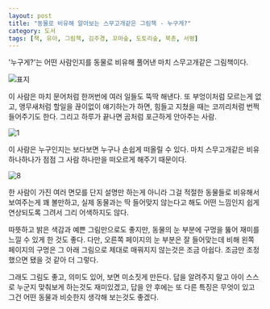 ```yaml
---
layout: post
title: "동물로 비유해 알아보는 스무고개같은 그림책 - 누구게?"
category: 도서
tags: [책, 유아, 그림책, 김주경, 꼬마숲, 도토리숲, 북촌, 서평]
---
```


'누구게?'는
어떤 사람인지를 동물로 비유해 풀어낸 마치 스무고개같은 그림책이다.

![표지](https://lh3.googleusercontent.com/SFIYXh1Za6bWF8h5GH_08kRzTtBPdNwCkwS-Xiiza-oBfoxWRYkL9yG8kVGrF-W_XCztyptV1ahHVQ=s480)

이 사람은 마치 문어처럼 한꺼번에 여러 일들도 뚝딱 해낸다.
또 부엉이처럼 모르는게 없고,
앵무새처럼 할일을 끊이없이 얘기하는가 하면,
힘들고 지쳤을 때는 코끼리처럼 번쩍 들어주기도 한다.
그리고 하루가 끝나면 곰처럼 포근하게 안아주는 사람.

![1](https://lh3.googleusercontent.com/IQ2IQ_7jyNhU0dMF4dfBX60fDfY7CZl-d9iOKfDM1lBA6VZB8eaV2T7fsvMc_BFDGeVU05uSqaLH0A=s560)

이 사람은 누구인지는 보다보면 누구나 손쉽게 떠올릴 수 있다.
마치 스무고개같은 비유 하나하나가
점점 그 사람 하나만을 떠오르게 해주기 때문이다.

![8](https://lh3.googleusercontent.com/4OkdnE6pHuHbNm1unLUAyvqH6Bu7mmd_8zpov2BoU3T8FyW-bQiq2BmBBVXtDsAdPaRebbKMduDIsA=s560)

한 사람이 가진 여러 면모를 단지 설명만 하는게 아니라
그걸 적절한 동물들로 비유해서 보여주는게 꽤 볼만하고,
실제 동물과는 딱 들어맞지 않는다고 해도
어떤 느낌인지 쉽게 연상되도록 그려서 그리 어색하지도 않다.

따뜻하고 밝은 색감과 예쁜 그림만으로도 좋지만,
동물의 눈 부분에 구멍을 뚫어 재미를 느낄 수 있게 한 것도 좋다.
다만, 오른쪽 페이지의 눈 부분은 잘 들어맞는데 비해
왼쪽 페이지의 구멍은 그 아래 그림으로 제대로 매꿔지지 않는것은 조금 아쉽다.
조금만 조정했으면 됐을 것 같아 더 그렇다.

그래도 그림도 좋고, 의미도 있어, 보면 미소짓게 만든다.
답을 알려주지 말고 아이 스스로 누군지 맞춰보게 하는것도 재미있겠고,
답을 안 후에는 또 다른 특징은 무엇이 있고 그건 어떤 동물과 비슷한지 생각해 보는것도 좋겠다.
